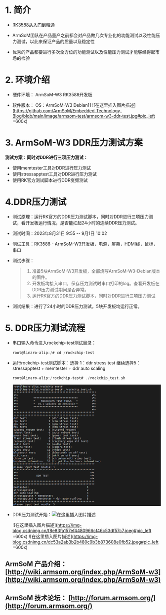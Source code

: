 # 1. 简介
- [RK3588从入门到精通](https://blog.csdn.net/nb124667390/article/details/130725546)

- ArmSoM团队在产品量产之前都会对产品做几次专业化的功能测试以及性能压力测试，以此来保证产品的质量以及稳定性

- 优秀的产品都要进行多次全方位的功能测试以及性能压力测试才能够经得起市场的检验
# 2. 环境介绍

- 硬件环境：
ArmSoM-W3 RK3588开发板

- 软件版本：
OS：ArmSoM-W3 Debian11
![在这里插入图片描述](https://github.com/ArmSoM/Embedded-Technology-Blog/blob/main/image/armsom-test/armsom-w3-ddr-test.jpg#pic_left =600x)
# 3. ArmSoM-W3 DDR压力测试方案
**测试方案：同时对DDR进行三项压力测试：**

- 使用memtester工具对DDR进行压力测试
- 使用stressapptest工具对DDR进行压力测试
- 使用RK官方测试脚本进行DDR变频测试

# 4.DDR压力测试
- 测试原理：运行RK官方的DDR压力测试脚本，同时对DDR进行三项压力测试，看开发板运行情况，是否能扛起24小时的连续DDR压力测试。
- 测试时间：2023年8月31日 9:55 -- 9月1日 10:02
- 测试工具：RK3588 - ArmSoM-W3开发板，电源，屏幕，HDMI线，鼠标，串口
- 测试步骤：
	
	
	> 1. 准备5块ArmSoM-W3开发板，全部烧写ArmSoM-W3-Debian版本的固件。
	> 2. 开发板均接入串口，保存压力测试时串口打印的log。查看开发板在DDR压力测试期间是否异常。
	>   3. 运行RK官方的DDR压力测试脚本，同时对DDR进行三项压力测试

- 测试结果：进行了24小时的DDR压力测试，5块开发板均运行正常。


# 5. DDR压力测试流程
- 串口输入命令进入rockchip-test测试目录：

	```c
	root@linaro-alip:/# cd /rockchip-test
	```
- 运行rockchip-test测试脚本：选择 1：ddr stress test    继续选择5：stressapptest + memtester + ddr auto scaling

	```c
	root@linaro-alip:/rockchip-test# ./rockchip_test.sh
	```
	![在这里插入图片描述](https://github.com/ArmSoM/Embedded-Technology-Blog/blob/main/image/armsom-test/ddr-test.jpg)

- DDR压力测试开始：![在这里插入图片描述](https://img-blog.csdnimg.cn/a0c4025e5de843ce8506b08537c7bdc1.png)

	![在这里插入图片描述](https://img-blog.csdnimg.cn/f8e83fa157ef4480966cf46c53df57c7.jpeg#pic_left =600x)
![在这里插入图片描述](https://img-blog.csdnimg.cn/dc53a2ab3b2b480c9b3b873608e0fb52.jpeg#pic_left =600x)
## ArmSoM 产品介绍： [http://wiki.armsom.org/index.php/ArmSoM-w3](http://wiki.armsom.org/index.php/ArmSoM-w3)
## ArmSoM 技术论坛： [http://forum.armsom.org/](http://forum.armsom.org/)